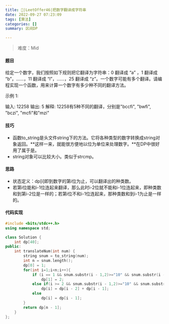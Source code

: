 ```yaml
---
title: 🎉|LeetOffer46|把数字翻译成字符串
date: 2022-09-27 07:23:09
tags: [算法]
categories: []
summary: 区间DP

---
```




> 难度：Mid

#### 题目

给定一个数字，我们按照如下规则把它翻译为字符串：0 翻译成 “a” ，1 翻译成 “b”，……，11 翻译成 “l”，……，25 翻译成 “z”。一个数字可能有多个翻译。请编程实现一个函数，用来计算一个数字有多少种不同的翻译方法。

 

示例 1:

输入: 12258
输出: 5
解释: 12258有5种不同的翻译，分别是"bccfi", "bwfi", "bczi", "mcfi"和"mzi"

#### 技巧

- 函数to_string是头文件string下的方法。它将各种类型的数字转换成string对象返回。**这样一来，就能很方便地以位为单位来处理数字。**在DP中很好用了属于是。
- string对象可以比较大小。类似于strcmp。

#### 思路

- 状态定义：dp[i]即到数字的第i位为止，可以翻译出的种类数。
- 若第i位能和i-1位连起来翻译，那么此时i-2位就不能和i-1位连起来，即种类数和到第i-2位是一样的；若第i位不和i-1位连起来，那种类数和到i-1为止是一样的。

#### 代码实现

```c++
#include <bits/stdc++.h>
using namespace std;

class Solution {
    int dp[40];
public:
    int translateNum(int num) {
        string snum = to_string(num);
        int n = snum.length();
        dp[0] = 1;
        for(int i=1;i<n;i++){
            if (i == 1 && snum.substr(i - 1,2)>="10" && snum.substr(i - 1,2)<="25")
                dp[1] = 2;
            else if(i >= 2 && snum.substr(i - 1,2)>="10" && snum.substr(i - 1,2)<="25")
                dp[i] = dp[i - 2] + dp[i - 1];
            else
                dp[i] = dp[i - 1];
        }
        return dp[n - 1];
    }
};
```

